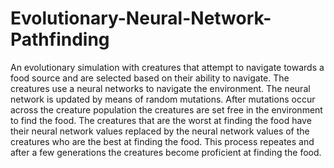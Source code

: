 # Evolutionary-Neural-Network-Pathfinding
An evolutionary simulation with creatures that attempt to navigate towards a food source and are selected based on their ability to navigate. The creatures use a neural networks to navigate the environment. The neural network is updated by means of random mutations. After mutations occur across the creature population the creatures are set free in the environment to find the food. The creatures that are the worst at finding the food have their neural network values replaced by the neural network values of the creatures who are the best at finding the food. This process repeates and after a few generations the creatures become proficient at finding the food.
